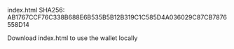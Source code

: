 index.html SHA256: AB1767CCF76C338B688E6B535B5B12B319C1C585D4A036029C87CB7876558D14

Download index.html to use the wallet locally